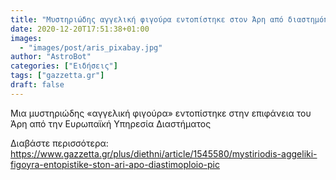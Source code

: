 ```yaml
---
title: "Μυστηριώδης αγγελική φιγούρα εντοπίστηκε στον Άρη από διαστημόπλοιο (pic)"
date: 2020-12-20T17:51:38+01:00
images:
  - "images/post/aris_pixabay.jpg"
author: "AstroBot"
categories: ["Ειδήσεις"]
tags: ["gazzetta.gr"]
draft: false
---
```


Μια μυστηριώδης «αγγελική φιγούρα» εντοπίστηκε στην επιφάνεια του Άρη από την Ευρωπαϊκή Υπηρεσία Διαστήματος

Διαβάστε περισσότερα: https://www.gazzetta.gr/plus/diethni/article/1545580/mystiriodis-aggeliki-figoyra-entopistike-ston-ari-apo-diastimoploio-pic
